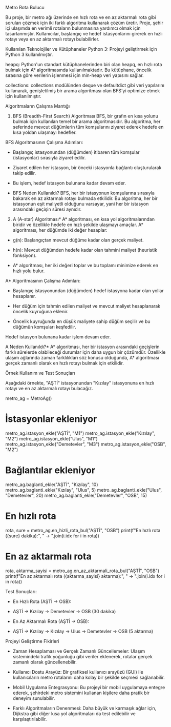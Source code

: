 Metro Rota Bulucu

Bu proje, bir metro ağı üzerinde en hızlı rota ve en az aktarmalı rota gibi soruları çözmek için iki farklı algoritma kullanarak çözüm üretir. Proje, şehir içi ulaşımda en verimli rotaların bulunmasına yardımcı olmak için tasarlanmıştır. Kullanıcılar, başlangıç ve hedef istasyonlarını girerek en hızlı rotayı veya en az aktarmalı rotayı bulabilirler.

Kullanılan Teknolojiler ve Kütüphaneler
Python 3: Projeyi geliştirmek için Python 3 kullanılmıştır.

heapq: Python'un standart kütüphanelerinden biri olan heapq, en hızlı rota bulmak için A* algoritmasında kullanılmaktadır. Bu kütüphane, öncelik sırasına göre verilerin işlenmesi için min-heap veri yapısını sağlar.

collections: collections modülünden deque ve defaultdict gibi veri yapılarını kullanarak, genişletilmiş bir arama algoritması olan BFS'yi optimize etmek için kullanılmıştır.

Algoritmaların Çalışma Mantığı
1. BFS (Breadth-First Search) Algoritması
BFS, bir grafın en kısa yolunu bulmak için kullanılan temel bir arama algoritmasıdır. Bu algoritma, her seferinde mevcut düğümlerin tüm komşularını ziyaret ederek hedefe en kısa yoldan ulaşmayı hedefler.

BFS Algoritmasının Çalışma Adımları:
* Başlangıç istasyonundan (düğümden) itibaren tüm komşular (istasyonlar) sırasıyla ziyaret edilir.

* Ziyaret edilen her istasyon, bir önceki istasyonla bağlantı oluşturularak takip edilir.

* Bu işlem, hedef istasyon bulunana kadar devam eder.

* BFS Neden Kullanıldı? BFS, her bir istasyonun komşularına sırasıyla bakarak en az aktarmalı rotayı bulmada etkilidir. Bu algoritma, her bir istasyonun eşit maliyetli olduğunu varsayar, yani her bir istasyon arasındaki geçişin süresi aynıdır.

2. A (A-star) Algoritması*
A* algoritması, en kısa yol algoritmalarından biridir ve özellikle hedefe en hızlı şekilde ulaşmayı amaçlar. A* algoritması, her düğümde iki değer hesaplar:

* g(n): Başlangıçtan mevcut düğüme kadar olan gerçek maliyet.

* h(n): Mevcut düğümden hedefe kadar olan tahmini maliyet (heuristik fonksiyon).

* A* algoritması, her iki değeri toplar ve bu toplamı minimize ederek en hızlı yolu bulur.

A* Algoritmasının Çalışma Adımları:
* Başlangıç istasyonundan (düğümden) hedef istasyona kadar olan yollar hesaplanır.

* Her düğüm için tahmin edilen maliyet ve mevcut maliyet hesaplanarak öncelik kuyruğuna eklenir.

* Öncelik kuyruğunda en düşük maliyete sahip düğüm seçilir ve bu düğümün komşuları keşfedilir.

Hedef istasyon bulunana kadar işlem devam eder.

A Neden Kullanıldı?* A* algoritması, her bir istasyon arasındaki geçişlerin farklı sürelerde olabileceği durumlar için daha uygun bir çözümdür. Özellikle ulaşım ağlarında zaman farklılıkları söz konusu olduğunda, A* algoritması gerçek zamanlı olarak en hızlı rotayı bulmak için etkilidir.

Örnek Kullanım ve Test Sonuçları

Aşağıdaki örnekte, "AŞTİ" istasyonundan "Kızılay" istasyonuna en hızlı rotayı ve en az aktarmalı rotayı bulacağız.

metro_ag = MetroAg()

# İstasyonlar ekleniyor
metro_ag.istasyon_ekle("AŞTİ", "M1")
metro_ag.istasyon_ekle("Kızılay", "M2")
metro_ag.istasyon_ekle("Ulus", "M1")
metro_ag.istasyon_ekle("Demetevler", "M3")
metro_ag.istasyon_ekle("OSB", "M2")

# Bağlantılar ekleniyor
metro_ag.baglanti_ekle("AŞTİ", "Kızılay", 10)
metro_ag.baglanti_ekle("Kızılay", "Ulus", 5)
metro_ag.baglanti_ekle("Ulus", "Demetevler", 20)
metro_ag.baglanti_ekle("Demetevler", "OSB", 15)

# En hızlı rota
rota, sure = metro_ag.en_hizli_rota_bul("AŞTİ", "OSB")
print(f"En hızlı rota ({sure} dakika):", " -> ".join(i.idx for i in rota))

# En az aktarmalı rota
rota, aktarma_sayisi = metro_ag.en_az_aktarmali_rota_bul("AŞTİ", "OSB")
print(f"En az aktarmalı rota ({aktarma_sayisi} aktarma):", " -> ".join(i.idx for i in rota))

Test Sonuçları:
* En Hızlı Rota (AŞTİ -> OSB):

* AŞTİ -> Kızılay -> Demetevler -> OSB (30 dakika)

* En Az Aktarmalı Rota (AŞTİ -> OSB):

* AŞTİ -> Kızılay -> Kızılay -> Ulus -> Demetevler -> OSB (5 aktarma)

Projeyi Geliştirme Fikirleri

* Zaman Hesaplaması ve Gerçek Zamanlı Güncellemeler: Ulaşım sistemindeki trafik yoğunluğu gibi veriler eklenerek, rotalar gerçek zamanlı olarak güncellenebilir.

* Kullanıcı Dostu Arayüz: Bir grafiksel kullanıcı arayüzü (GUI) ile kullanıcıların metro rotalarını daha kolay bir şekilde seçmesi sağlanabilir.

* Mobil Uygulama Entegrasyonu: Bu projeyi bir mobil uygulamaya entegre ederek, şehirdeki metro sistemini kullanan kişilere daha pratik bir deneyim sunulabilir.

* Farklı Algoritmaların Denenmesi: Daha büyük ve karmaşık ağlar için, Dijkstra gibi diğer kısa yol algoritmaları da test edilebilir ve karşılaştırılabilir.
